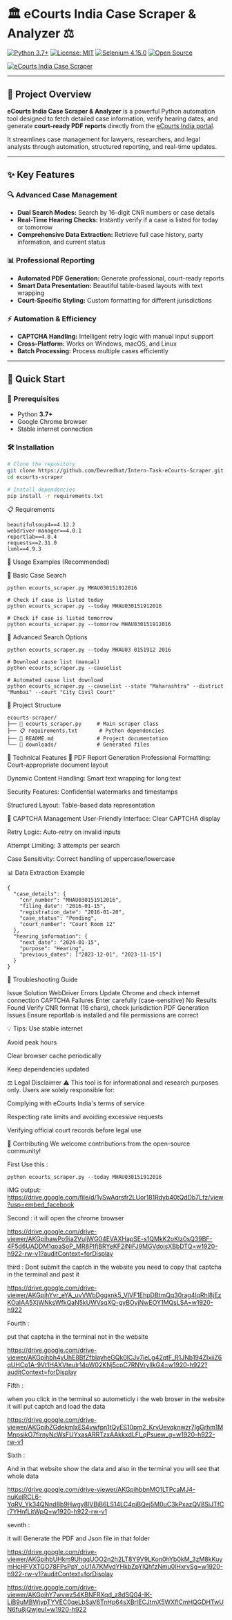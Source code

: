 # 🏛️ eCourts India Case Scraper & Analyzer ⚖️

[![Python 3.7+](https://img.shields.io/badge/python-3.7%2B-blue.svg?style=flat-square)](https://www.python.org/)
[![License: MIT](https://img.shields.io/badge/license-MIT-green.svg?style=flat-square)](./LICENSE)
[![Selenium 4.15.0](https://img.shields.io/badge/selenium-4.15.0-brightgreen.svg?style=flat-square)](https://www.selenium.dev/)
[![Open Source](https://img.shields.io/badge/Open%20Source-%E2%9C%93-success.svg?style=flat-square)](https://github.com/yourusername/ecourts-scraper)

[![eCourts India Case Scraper](https://images.unsplash.com/photo-1589829545856-d10d557cf95f?ixlib=rb-4.0.3&auto=format&fit=crop&w=1000&q=80)](https://github.com/yourusername/ecourts-scraper)

---

## 📘 Project Overview

**eCourts India Case Scraper & Analyzer** is a powerful Python automation tool designed to fetch detailed case information, verify hearing dates, and generate **court-ready PDF reports** directly from the [eCourts India portal](https://services.ecourts.gov.in/).  

It streamlines case management for lawyers, researchers, and legal analysts through automation, structured reporting, and real-time updates.

---

## ✨ Key Features

### 🔍 Advanced Case Management
- **Dual Search Modes:** Search by 16-digit CNR numbers or case details  
- **Real-Time Hearing Checks:** Instantly verify if a case is listed for today or tomorrow  
- **Comprehensive Data Extraction:** Retrieve full case history, party information, and current status  

### 📊 Professional Reporting
- **Automated PDF Generation:** Generate professional, court-ready reports  
- **Smart Data Presentation:** Beautiful table-based layouts with text wrapping  
- **Court-Specific Styling:** Custom formatting for different jurisdictions  

### ⚡ Automation & Efficiency
- **CAPTCHA Handling:** Intelligent retry logic with manual input support  
- **Cross-Platform:** Works on Windows, macOS, and Linux  
- **Batch Processing:** Process multiple cases efficiently  

---

## 🚀 Quick Start

### 🧩 Prerequisites
- Python **3.7+**  
- Google Chrome browser  
- Stable internet connection  

### 🛠️ Installation

```bash
# Clone the repository
git clone https://github.com/Devredhat/Intern-Task-eCourts-Scraper.git
cd ecourts-scraper

# Install dependencies
pip install -r requirements.txt
```

📋 Requirements

```selenium==4.15.0
beautifulsoup4==4.12.2
webdriver-manager==4.0.1
reportlab==4.0.4
requests==2.31.0
lxml==4.9.3
```

🎯 Usage Examples (Recommended)

🔹 Basic Case Search

```# Search by CNR number
python ecourts_scraper.py MHAU030151912016

# Check if case is listed today
python ecourts_scraper.py --today MHAU030151912016

# Check if case is listed tomorrow
python ecourts_scraper.py --tomorrow MHAU030151912016
```

🔹 Advanced Search Options

```# Search by case details
python ecourts_scraper.py --today MHAU03 0151912 2016

# Download cause list (manual)
python ecourts_scraper.py --causelist

# Automated cause list download
python ecourts_scraper.py --causelist --state "Maharashtra" --district "Mumbai" --court "City Civil Court"
```

📁 Project Structure
```
ecourts-scraper/
├── 📄 ecourts_scraper.py     # Main scraper class
├── 📋 requirements.txt       # Python dependencies
├── 📖 README.md              # Project documentation
└── 📁 downloads/             # Generated files
```

🔧 Technical Features
🎨 PDF Report Generation
Professional Formatting: Court-appropriate document layout

Dynamic Content Handling: Smart text wrapping for long text

Security Features: Confidential watermarks and timestamps

Structured Layout: Table-based data representation

🔄 CAPTCHA Management
User-Friendly Interface: Clear CAPTCHA display

Retry Logic: Auto-retry on invalid inputs

Attempt Limiting: 3 attempts per search

Case Sensitivity: Correct handling of uppercase/lowercase



📊 Data Extraction Example

```
{
  "case_details": {
    "cnr_number": "MHAU030151912016",
    "filing_date": "2016-01-15",
    "registration_date": "2016-01-20",
    "case_status": "Pending",
    "court_number": "Court Room 12"
  },
  "hearing_information": {
    "next_date": "2024-01-15",
    "purpose": "Hearing",
    "previous_dates": ["2023-12-01", "2023-11-15"]
  }
}
```

🐛 Troubleshooting Guide


Issue	Solution
WebDriver Errors	Update Chrome and check internet connection
CAPTCHA Failures	Enter carefully (case-sensitive)
No Results Found	Verify CNR format (16 chars), check jurisdiction
PDF Generation Issues	Ensure reportlab is installed and file permissions are correct

💡 Tips:
Use stable internet

Avoid peak hours

Clear browser cache periodically

Keep dependencies updated

⚖️ Legal Disclaimer
⚠️ This tool is for informational and research purposes only.
Users are solely responsible for:

Complying with eCourts India's terms of service

Respecting rate limits and avoiding excessive requests

Verifying official court records before legal use

🤝 Contributing
We welcome contributions from the open-source community!


First Use this : 

```
python ecourts_scraper.py --today MHAU030151912016
```
IMG output: 
https://drive.google.com/file/d/1ySwAqrsfr2LUor181Rdyb40tQdDb7Lfz/view?usp=embed_facebook

Second : 
it will open the chrome browser 

https://drive.google.com/drive-viewer/AKGpihawPo9ia2VuljWG04EVAXHapSE-s1QMkK2oKlz0sQ39BF-4F5d6UADDM1qoaSoP_MR8PIfjBRYeKF2iNiFJ9MGVdoisXBbDTQ=w1920-h922-rw-v1?auditContext=forDisplay

third : 
Dont submit the captch in the website you need to copy that captcha in the terminal and past it 

https://drive.google.com/drive-viewer/AKGpihYvr_eYA_uvVWbDgqxnk5_VlVF1EhpDBtmQq30rag4lqRhl8jEzKOaIAA5XjWNksWfkQaN5kUWVsqXQ-gyBOyjNwEOY1MQsLSA=w1920-h922

Fourth  : 

put that captcha in the terminal not in the website 

https://drive.google.com/drive-viewer/AKGpihbh4yUhE8BfZfbIayheGQk0lCJv7ieLg42qtF_R1JNb194ZIxiiZ6qUHCp1A-9Vt1HAXVteuIr14pW02KNj5cpC7RNVrylIkG4=w1920-h922?auditContext=forDisplay

Fifth :

when you click in the terminal so autometicly i the web broser in the website it will put captch and load the data 

https://drive.google.com/drive-viewer/AKGpihZGdekmlxES4vwfpn1tQyES10pm2_KrvUevqknwzr7lgGrhm1MMnpsikO7flrnyNcWsFUYxasARRTzxAAkkxdLFl_qPsuew_g=w1920-h922-rw-v1

Sixth : 

And in that website show the data and also in the terminal you will see that whole data 

https://drive.google.com/drive-viewer/AKGpihbbnMO1LTPcaMJ4-nuKelRCL6-YqRV_Yk34QNnd8b9Hwgy8IVBjB6LS14LC4piBQej5M0uC3kPxazQV8SiJTfCr7YHnfLitWpQ=w1920-h922-rw-v1

sevnth : 

it will Generate the PDF and Json file in that folder

https://drive.google.com/drive-viewer/AKGpihbUHkm9UhgqUOO2n2h2LT8Y9V9LKon0hYb0kM_3zM8kKuymHcHFVXTGO78FPsPpY_oU1A7KMydYHkbZpYlQhfzNmu0lHxrvSg=w1920-h922-rw-v1?auditContext=forDisplay

https://drive.google.com/drive-viewer/AKGpihY7wvwz54KBNFRXqd_z8dSQ04-IK-LiB9uMBWjypTYVEC0qeLbSaV6TnHp64sXBrlECJtmX5WXflCmHQGDHTwUN6fu8jQwjeuI=w1920-h922




